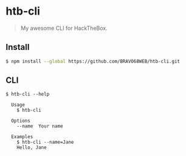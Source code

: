 # htb-cli

> My awesome CLI for HackTheBox.

## Install

```bash
$ npm install --global https://github.com/BRAVO68WEB/htb-cli.git
```

## CLI

```
$ htb-cli --help

  Usage
    $ htb-cli

  Options
    --name  Your name

  Examples
    $ htb-cli --name=Jane
    Hello, Jane
```
